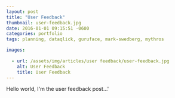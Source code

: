 ```yaml
---
layout: post
title: "User Feedback"
thumbnail: user-feedback.jpg
date: 2016-01-01 09:15:51 -0600
categories: portfolio
tags: planning, dataqlick, guruface, mark-swedberg, mythros

images:
  
  - url: /assets/img/articles/user feedback/user-feedback.jpg
    alt: User Feedback
    title: User Feedback
---
```


Hello world, I'm the user feedback post...'